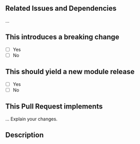 ## Related Issues and Dependencies

…

## This introduces a breaking change

- [ ] Yes
- [ ] No

<!-- If this introduces a breaking change, please describe the impact and migration path for existing applications below. -->

## This should yield a new module release

- [ ] Yes
- [ ] No

## This Pull Request implements

… Explain your changes.

## Description

<!--- Describe your changes in detail -->
